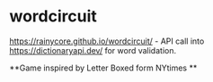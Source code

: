 # wordcircuit

https://rainycore.github.io/wordcircuit/ - API call into https://dictionaryapi.dev/ for word validation.

**Game inspired by Letter Boxed form NYtimes  **
